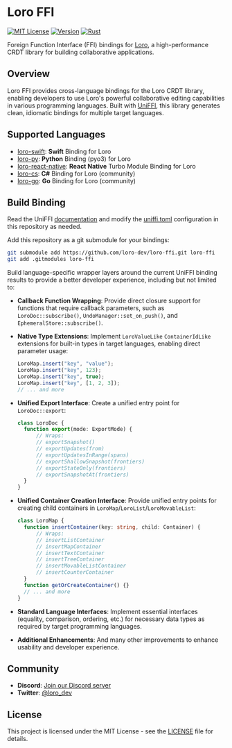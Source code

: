 # Loro FFI

[![MIT License](https://img.shields.io/badge/license-MIT-blue.svg)](LICENSE)
[![Version](https://img.shields.io/badge/version-1.5.8-green.svg)](Cargo.toml)
[![Rust](https://img.shields.io/badge/rust-1.0+-orange.svg)](https://www.rust-lang.org)

Foreign Function Interface (FFI) bindings for [Loro](https://loro.dev), a high-performance CRDT library for building collaborative applications.

## Overview

Loro FFI provides cross-language bindings for the Loro CRDT library, enabling developers to use Loro's powerful collaborative editing capabilities in various programming languages. Built with [UniFFI](https://mozilla.github.io/uniffi-rs/), this library generates clean, idiomatic bindings for multiple target languages.

## Supported Languages

- [loro-swift](https://github.com/loro-dev/loro-swift): **Swift** Binding for Loro
- [loro-py](https://github.com/loro-dev/loro-py): **Python** Binding (pyo3) for Loro
- [loro-react-native](https://github.com/loro-dev/loro-react-native): **React Native** Turbo Module Binding for Loro
- [loro-cs](https://github.com/sensslen/loro-cs): **C#** Binding for Loro (community)
- [loro-go](https://github.com/aholstenson/loro-go): **Go** Binding for Loro (community)

## Build Binding

Read the UniFFI [documentation](https://mozilla.github.io/uniffi-rs/) and modify the [uniffi.toml](./uniffi.toml) configuration in this repository as needed.

Add this repository as a git submodule for your bindings:

```bash
git submodule add https://github.com/loro-dev/loro-ffi.git loro-ffi
git add .gitmodules loro-ffi
```

Build language-specific wrapper layers around the current UniFFI binding results to provide a better developer experience, including but not limited to:

- **Callback Function Wrapping**: Provide direct closure support for functions that require callback parameters, such as `LoroDoc::subscribe()`, `UndoManager::set_on_push()`, and `EphemeralStore::subscribe()`.

- **Native Type Extensions**: Implement `LoroValueLike` `ContainerIdLike` extensions for built-in types in target languages, enabling direct parameter usage:
  ```ts
  LoroMap.insert("key", "value");
  LoroMap.insert("key", 123);
  LoroMap.insert("key", true);
  LoroMap.insert("key", [1, 2, 3]);
  // ... and more
  ```

- **Unified Export Interface**: Create a unified entry point for `LoroDoc::export`:
  ```ts
  class LoroDoc {
    function export(mode: ExportMode) {
        // Wraps:
        // exportSnapshot()
        // exportUpdates(from)
        // exportUpdatesInRange(spans)
        // exportShallowSnapshot(frontiers)
        // exportStateOnly(frontiers)
        // exportSnapshotAt(frontiers)
    }
  }
  ```

- **Unified Container Creation Interface**: Provide unified entry points for creating child containers in `LoroMap`/`LoroList`/`LoroMovableList`:
  ```ts
  class LoroMap {
    function insertContainer(key: string, child: Container) {
        // Wraps:
        // insertListContainer
        // insertMapContainer
        // insertTextContainer
        // insertTreeContainer
        // insertMovableListContainer
        // insertCounterContainer
    }
    function getOrCreateContainer() {}
    // ... and more
  }
  ```

- **Standard Language Interfaces**: Implement essential interfaces (equality, comparison, ordering, etc.) for necessary data types as required by target programming languages.

- **Additional Enhancements**: And many other improvements to enhance usability and developer experience.

## Community

- **Discord**: [Join our Discord server](https://discord.gg/tUsBSVfqzf)
- **Twitter**: [@loro_dev](https://twitter.com/loro_dev)

## License

This project is licensed under the MIT License - see the [LICENSE](LICENSE) file for details.
